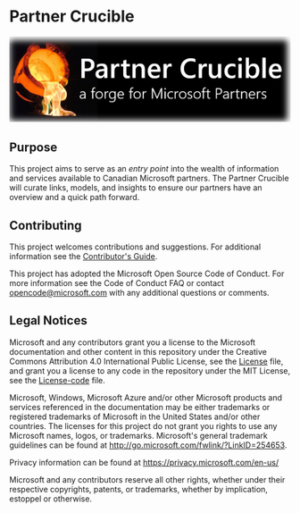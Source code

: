 # Partner Crucible

![OpenHack](./Library/crucible-title.png)

## Purpose 

This project aims to serve as an *entry point* into the wealth of information and services available to Canadian Microsoft partners. The Partner Crucible will curate links, models, and insights to ensure our partners have an overview and a quick path forward. 

## Contributing

This project welcomes contributions and suggestions. For additional information see the [Contributor's Guide](ContributorsGuide.md).

This project has adopted the Microsoft Open Source Code of Conduct. For more information see the Code of Conduct FAQ or contact opencode@microsoft.com with any additional questions or comments.

## Legal Notices
Microsoft and any contributors grant you a license to the Microsoft documentation and other content in this repository under the Creative Commons Attribution 4.0 International Public License, see the [License](./License/License.md) file, and grant you a license to any code in the repository under the MIT License, see the [License-code](./License/License-code.md) file.

Microsoft, Windows, Microsoft Azure and/or other Microsoft products and services referenced in the documentation may be either trademarks or registered trademarks of Microsoft in the United States and/or other countries. The licenses for this project do not grant you rights to use any Microsoft names, logos, or trademarks. Microsoft's general trademark guidelines can be found at http://go.microsoft.com/fwlink/?LinkID=254653.

Privacy information can be found at https://privacy.microsoft.com/en-us/

Microsoft and any contributors reserve all other rights, whether under their respective copyrights, patents, or trademarks, whether by implication, estoppel or otherwise.
